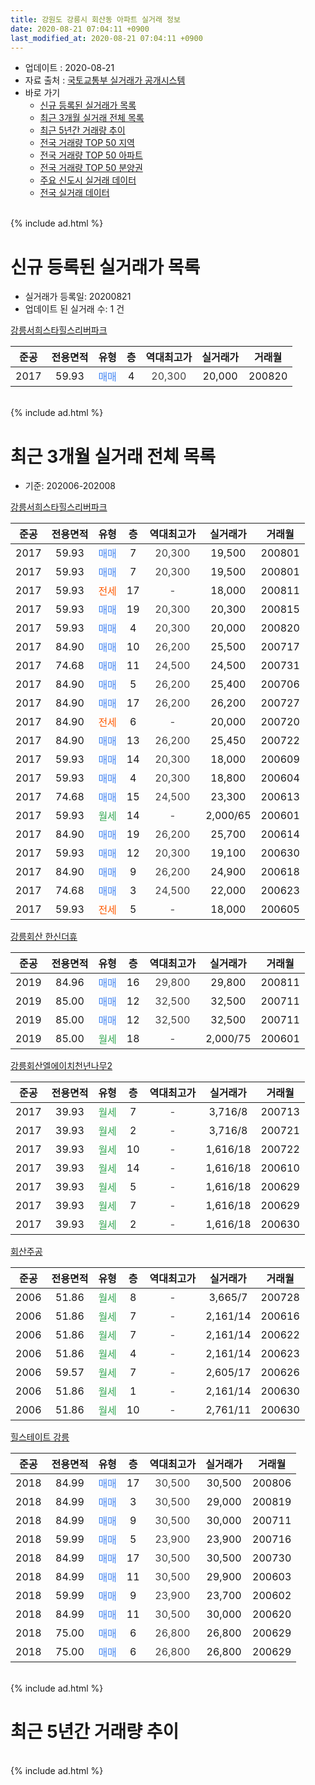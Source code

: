 ```yaml
---
title: 강원도 강릉시 회산동 아파트 실거래 정보
date: 2020-08-21 07:04:11 +0900
last_modified_at: 2020-08-21 07:04:11 +0900
---
```


* 업데이트 : 2020-08-21
* 자료 출처 : [국토교통부 실거래가 공개시스템](http://rt.molit.go.kr)
* 바로 가기
    * [신규 등록된 실거래가 목록](#신규-등록된-실거래가-목록)
    * [최근 3개월 실거래 전체 목록](#최근-3개월-실거래-전체-목록)
    * [최근 5년간 거래량 추이](#최근-5년간-거래량-추이)
    * [전국 거래량 TOP 50 지역](https://inasie.github.io/apt-trade-info/최근-3개월-전국에서-가장-거래가-많이-발생한-지역)
    * [전국 거래량 TOP 50 아파트](https://inasie.github.io/apt-trade-info/최근-3개월-전국에서-가장-거래가-많이-발생한-아파트)
    * [전국 거래량 TOP 50 분양권](https://inasie.github.io/apt-trade-info/최근-3개월-전국에서-가장-거래가-많이-발생한-분양권)
    * [주요 신도시 실거래 데이터](https://inasie.github.io/apt-trade-info/주요-신도시)
    * [전국 실거래 데이터](https://inasie.github.io/apt-trade-info/전국)
<br>
{% include ad.html %}
<br>

# 신규 등록된 실거래가 목록
* 실거래가 등록일: 20200821
* 업데이트 된 실거래 수: 1 건


[강릉서희스타힐스리버파크](https://search.naver.com/search.naver?query=%EA%B0%95%EC%9B%90%EB%8F%84+%EA%B0%95%EB%A6%89%EC%8B%9C+%ED%9A%8C%EC%82%B0%EB%8F%99+%EA%B0%95%EB%A6%89%EC%84%9C%ED%9D%AC%EC%8A%A4%ED%83%80%ED%9E%90%EC%8A%A4%EB%A6%AC%EB%B2%84%ED%8C%8C%ED%81%AC)

|준공|전용면적|유형|층|역대최고가|실거래가|거래월|
|:---:|:---:|:---:|:---:|:---:|:---:|:---:|
|2017|59.93|<span style="color:#4285f3">매매</span>|4|<span style="color:#444444">20,300</span>|20,000|200820|


<br>
{% include ad.html %}
<br>

# 최근 3개월 실거래 전체 목록
* 기준: 202006-202008


[강릉서희스타힐스리버파크](https://search.naver.com/search.naver?query=%EA%B0%95%EC%9B%90%EB%8F%84+%EA%B0%95%EB%A6%89%EC%8B%9C+%ED%9A%8C%EC%82%B0%EB%8F%99+%EA%B0%95%EB%A6%89%EC%84%9C%ED%9D%AC%EC%8A%A4%ED%83%80%ED%9E%90%EC%8A%A4%EB%A6%AC%EB%B2%84%ED%8C%8C%ED%81%AC)

|준공|전용면적|유형|층|역대최고가|실거래가|거래월|
|:---:|:---:|:---:|:---:|:---:|:---:|:---:|
|2017|59.93|<span style="color:#4285f3">매매</span>|7|<span style="color:#444444">20,300</span>|19,500|200801|
|2017|59.93|<span style="color:#4285f3">매매</span>|7|<span style="color:#444444">20,300</span>|19,500|200801|
|2017|59.93|<span style="color:#ff5a00">전세</span>|17|<span style="color:#444444">-</span>|18,000|200811|
|2017|59.93|<span style="color:#4285f3">매매</span>|19|<span style="color:#444444">20,300</span>|20,300|200815|
|2017|59.93|<span style="color:#4285f3">매매</span>|4|<span style="color:#444444">20,300</span>|20,000|200820|
|2017|84.90|<span style="color:#4285f3">매매</span>|10|<span style="color:#444444">26,200</span>|25,500|200717|
|2017|74.68|<span style="color:#4285f3">매매</span>|11|<span style="color:#444444">24,500</span>|24,500|200731|
|2017|84.90|<span style="color:#4285f3">매매</span>|5|<span style="color:#444444">26,200</span>|25,400|200706|
|2017|84.90|<span style="color:#4285f3">매매</span>|17|<span style="color:#444444">26,200</span>|26,200|200727|
|2017|84.90|<span style="color:#ff5a00">전세</span>|6|<span style="color:#444444">-</span>|20,000|200720|
|2017|84.90|<span style="color:#4285f3">매매</span>|13|<span style="color:#444444">26,200</span>|25,450|200722|
|2017|59.93|<span style="color:#4285f3">매매</span>|14|<span style="color:#444444">20,300</span>|18,000|200609|
|2017|59.93|<span style="color:#4285f3">매매</span>|4|<span style="color:#444444">20,300</span>|18,800|200604|
|2017|74.68|<span style="color:#4285f3">매매</span>|15|<span style="color:#444444">24,500</span>|23,300|200613|
|2017|59.93|<span style="color:#34a853">월세</span>|14|<span style="color:#444444">-</span>|2,000/65|200601|
|2017|84.90|<span style="color:#4285f3">매매</span>|19|<span style="color:#444444">26,200</span>|25,700|200614|
|2017|59.93|<span style="color:#4285f3">매매</span>|12|<span style="color:#444444">20,300</span>|19,100|200630|
|2017|84.90|<span style="color:#4285f3">매매</span>|9|<span style="color:#444444">26,200</span>|24,900|200618|
|2017|74.68|<span style="color:#4285f3">매매</span>|3|<span style="color:#444444">24,500</span>|22,000|200623|
|2017|59.93|<span style="color:#ff5a00">전세</span>|5|<span style="color:#444444">-</span>|18,000|200605|

[강릉회산 한신더휴](https://search.naver.com/search.naver?query=%EA%B0%95%EC%9B%90%EB%8F%84+%EA%B0%95%EB%A6%89%EC%8B%9C+%ED%9A%8C%EC%82%B0%EB%8F%99+%EA%B0%95%EB%A6%89%ED%9A%8C%EC%82%B0+%ED%95%9C%EC%8B%A0%EB%8D%94%ED%9C%B4)

|준공|전용면적|유형|층|역대최고가|실거래가|거래월|
|:---:|:---:|:---:|:---:|:---:|:---:|:---:|
|2019|84.96|<span style="color:#4285f3">매매</span>|16|<span style="color:#444444">29,800</span>|29,800|200811|
|2019|85.00|<span style="color:#4285f3">매매</span>|12|<span style="color:#444444">32,500</span>|32,500|200711|
|2019|85.00|<span style="color:#4285f3">매매</span>|12|<span style="color:#444444">32,500</span>|32,500|200711|
|2019|85.00|<span style="color:#34a853">월세</span>|18|<span style="color:#444444">-</span>|2,000/75|200601|

[강릉회산엘에이치천년나무2](https://search.naver.com/search.naver?query=%EA%B0%95%EC%9B%90%EB%8F%84+%EA%B0%95%EB%A6%89%EC%8B%9C+%ED%9A%8C%EC%82%B0%EB%8F%99+%EA%B0%95%EB%A6%89%ED%9A%8C%EC%82%B0%EC%97%98%EC%97%90%EC%9D%B4%EC%B9%98%EC%B2%9C%EB%85%84%EB%82%98%EB%AC%B42)

|준공|전용면적|유형|층|역대최고가|실거래가|거래월|
|:---:|:---:|:---:|:---:|:---:|:---:|:---:|
|2017|39.93|<span style="color:#34a853">월세</span>|7|<span style="color:#444444">-</span>|3,716/8|200713|
|2017|39.93|<span style="color:#34a853">월세</span>|2|<span style="color:#444444">-</span>|3,716/8|200721|
|2017|39.93|<span style="color:#34a853">월세</span>|10|<span style="color:#444444">-</span>|1,616/18|200722|
|2017|39.93|<span style="color:#34a853">월세</span>|14|<span style="color:#444444">-</span>|1,616/18|200610|
|2017|39.93|<span style="color:#34a853">월세</span>|5|<span style="color:#444444">-</span>|1,616/18|200629|
|2017|39.93|<span style="color:#34a853">월세</span>|7|<span style="color:#444444">-</span>|1,616/18|200629|
|2017|39.93|<span style="color:#34a853">월세</span>|2|<span style="color:#444444">-</span>|1,616/18|200630|

[회산주공](https://search.naver.com/search.naver?query=%EA%B0%95%EC%9B%90%EB%8F%84+%EA%B0%95%EB%A6%89%EC%8B%9C+%ED%9A%8C%EC%82%B0%EB%8F%99+%ED%9A%8C%EC%82%B0%EC%A3%BC%EA%B3%B5)

|준공|전용면적|유형|층|역대최고가|실거래가|거래월|
|:---:|:---:|:---:|:---:|:---:|:---:|:---:|
|2006|51.86|<span style="color:#34a853">월세</span>|8|<span style="color:#444444">-</span>|3,665/7|200728|
|2006|51.86|<span style="color:#34a853">월세</span>|7|<span style="color:#444444">-</span>|2,161/14|200616|
|2006|51.86|<span style="color:#34a853">월세</span>|7|<span style="color:#444444">-</span>|2,161/14|200622|
|2006|51.86|<span style="color:#34a853">월세</span>|4|<span style="color:#444444">-</span>|2,161/14|200623|
|2006|59.57|<span style="color:#34a853">월세</span>|7|<span style="color:#444444">-</span>|2,605/17|200626|
|2006|51.86|<span style="color:#34a853">월세</span>|1|<span style="color:#444444">-</span>|2,161/14|200630|
|2006|51.86|<span style="color:#34a853">월세</span>|10|<span style="color:#444444">-</span>|2,761/11|200630|

[힐스테이트 강릉](https://search.naver.com/search.naver?query=%EA%B0%95%EC%9B%90%EB%8F%84+%EA%B0%95%EB%A6%89%EC%8B%9C+%ED%9A%8C%EC%82%B0%EB%8F%99+%ED%9E%90%EC%8A%A4%ED%85%8C%EC%9D%B4%ED%8A%B8+%EA%B0%95%EB%A6%89)

|준공|전용면적|유형|층|역대최고가|실거래가|거래월|
|:---:|:---:|:---:|:---:|:---:|:---:|:---:|
|2018|84.99|<span style="color:#4285f3">매매</span>|17|<span style="color:#444444">30,500</span>|30,500|200806|
|2018|84.99|<span style="color:#4285f3">매매</span>|3|<span style="color:#444444">30,500</span>|29,000|200819|
|2018|84.99|<span style="color:#4285f3">매매</span>|9|<span style="color:#444444">30,500</span>|30,000|200711|
|2018|59.99|<span style="color:#4285f3">매매</span>|5|<span style="color:#444444">23,900</span>|23,900|200716|
|2018|84.99|<span style="color:#4285f3">매매</span>|17|<span style="color:#444444">30,500</span>|30,500|200730|
|2018|84.99|<span style="color:#4285f3">매매</span>|11|<span style="color:#444444">30,500</span>|29,900|200603|
|2018|59.99|<span style="color:#4285f3">매매</span>|9|<span style="color:#444444">23,900</span>|23,700|200602|
|2018|84.99|<span style="color:#4285f3">매매</span>|11|<span style="color:#444444">30,500</span>|30,000|200620|
|2018|75.00|<span style="color:#4285f3">매매</span>|6|<span style="color:#444444">26,800</span>|26,800|200629|
|2018|75.00|<span style="color:#4285f3">매매</span>|6|<span style="color:#444444">26,800</span>|26,800|200629|


<br>
{% include ad.html %}
<br>

# 최근 5년간 거래량 추이


<div style="width:100%;">
    <canvas id="deal_progress" height="200"></canvas>
</div>

<script>
new Chart(document.getElementById("deal_progress"), {
    type: 'line',
    data: {
        labels: ['201508','201509','201510','201511','201512','201601','201602','201603','201604','201605','201606','201607','201608','201609','201610','201611','201612','201701','201702','201703','201704','201705','201706','201707','201708','201709','201710','201711','201712','201801','201802','201803','201804','201805','201806','201807','201808','201809','201810','201811','201812','201901','201902','201903','201904','201905','201906','201907','201908','201909','201910','201911','201912','202001','202002','202003','202004','202005','202006','202007','202008'],
        datasets: [{
            label: '매매',
            pointRadius: 1,
            data: [0, 0, 0, 0, 0, 0, 0, 0, 0, 0, 0, 0, 0, 0, 0, 0, 0, 0, 0, 0, 0, 6, 4, 10, 5, 2, 2, 0, 1, 9, 4, 8, 6, 10, 16, 29, 12, 7, 13, 16, 20, 29, 25, 20, 18, 7, 5, 7, 10, 5, 10, 9, 8, 11, 14, 7, 3, 7, 12, 10, 7],
            borderColor: "rgba(255, 201, 14, 1)",
            backgroundColor: "rgba(255, 201, 14, 0.5)",
            fill: false,
            lineTension: 0
        },{
            label: '전월세',
            pointRadius: 1,
            data: [1, 0, 1, 1, 1, 0, 1, 0, 0, 0, 8, 2, 1, 0, 1, 0, 1, 12, 8, 0, 2, 5, 2, 1, 3, 3, 1, 3, 3, 7, 1, 7, 5, 4, 10, 2, 6, 0, 51, 12, 16, 21, 13, 14, 9, 16, 7, 6, 3, 6, 3, 2, 9, 4, 10, 5, 6, 9, 13, 5, 1],
            borderColor: "rgba(0, 141, 185, 1)",
            backgroundColor: "rgba(0, 141, 185, 0.5)",
            fill: false,
            lineTension: 0
        }
        ]
    },
    options: {
        responsive: true,
        title: {
            display: false
        },
        tooltips: {
            mode: 'index',
            intersect: false
        },
        hover: {
            mode: 'nearest',
            intersect: true
        },
        scales: {
            xAxes: [{
                display: true,
                scaleLabel: {
                    display: true,
                    labelString: '년/월'
                }
            }],
            yAxes: [{
                display: true,
                ticks: {
                    suggestedMin: 0,
                },
                scaleLabel: {
                    display: true,
                    labelString: '실거래 수'
                }
            }]
        }
    }
});

</script>


<br>
{% include ad.html %}
<br>

